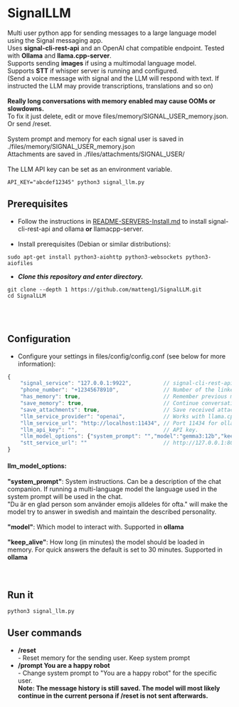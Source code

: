 # SignalLLM
Multi user python app for sending messages to a large language model using the Signal messaging app.<br>
Uses **signal-cli-rest-api** and an OpenAI chat compatible endpoint. Tested with **Ollama** and **llama.cpp-server**. <br>
Supports sending **images** if using a multimodal language model. <br>
Supports **STT** if whisper server is running and configured. <br>
(Send a voice message with signal and the LLM will respond with text. If instructed the LLM may provide transcriptions, translations and so on)<br><br>
**Really long conversations with memory enabled may cause OOMs or slowdowns.** <br>
To fix it just delete, edit or move files/memory/SIGNAL_USER_memory.json. Or send /reset.<br><br>
System prompt and memory for each signal user is saved in ./files/memory/SIGNAL_USER_memory.json <br>
Attachments are saved in ./files/attachments/SIGNAL_USER/<br><br>
The LLM API key can be set as an environment variable.<br>
```shell
API_KEY="abcdef12345" python3 signal_llm.py
```
## Prerequisites
* Follow the instructions in [README-SERVERS-Install.md](docs/README-SERVERS-Install.md) to install signal-cli-rest-api and ollama **or** llamacpp-server.<br><br>
* Install prerequisites (Debian or similar distributions):
```shell
sudo apt-get install python3-aiohttp python3-websockets python3-aiofiles
```
* ***Clone this repository and enter directory.***
```shell
git clone --depth 1 https://github.com/matteng1/SignalLLM.git
cd SignalLLM
```
<br><br>
## Configuration
* Configure your settings in files/config/config.conf (see below for more information):
```javascript
{
    "signal_service": "127.0.0.1:9922",          // signal-cli-rest-api endpoint
    "phone_number": "+12345678910",              // Number of the linked Signal account
    "has_memory": true,                          // Remember previous messages
    "save_memory": true,                         // Continue conversation at a later run
    "save_attachments": true,                    // Save received attachments
    "llm_service_provider": "openai",            // Works with llama.cpp-server and ollama
    "llm_service_url": "http://localhost:11434", // Port 11434 for ollama. 8080 for llamacpp
    "llm_api_key": "",                           // API key.
    "llm_model_options": {"system_prompt": "","model":"gemma3:12b","keep_alive": 30} // See below
    "stt_service_url": ""                        // http://127.0.0.1:8088 if server is up
}
```
#### llm_model_options:
**"system_prompt"**: System instructions. Can be a description of the chat companion. If running a multi-language model the language used in the system prompt will be used in the chat.<br>
"Du är en glad person som använder emojis alldeles för ofta." will make the model try to answer in swedish and maintain the described personality.<br><br>
**"model"**:         Which model to interact with. Supported in **ollama**<br><br>
**"keep_alive"**:    How long (in minutes) the model should be loaded in memory. For quick answers the default is set to 30 minutes. Supported in **ollama**<br><br><br>
## Run it
```shell
python3 signal_llm.py
```
## User commands
* **/reset**<br>-    Reset memory for the sending user. Keep system prompt
* **/prompt You are a happy robot**<br>-    Change system prompt to "You are a happy robot" for the specific user. <br>
**Note: The message history is still saved. The model will most likely continue in the current persona if /reset is not sent afterwards.**
<br><br><br>
